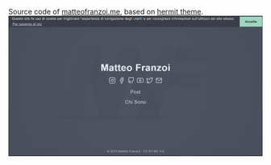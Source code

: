 Source code of [matteofranzoi.me](https://matteofranzoi.me), based on [hermit theme](https://github.com/track3/hermit.git).
![matteofranzoi.me](/images/mySite.png)
